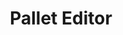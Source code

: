 ---
has_children: true
layout: default
nav_order: 37000
parent: Stock and Logistics
title: Pallet Editor
---